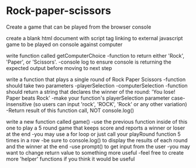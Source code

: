 # Rock-paper-scissors
Create a game that can be played from the browser console

create a blank html document with script tag linking to external javascript
game to be played on console against computer

write function called getComputerChoice
-function to return either 'Rock', 'Paper', or 'Scissors'.
-console log to ensure console is returning the expected output before moving to next step

write a function that plays a single round of Rock Paper Scissors
-function should take two parameters
    -playerSelection
    -computerSelection
-function should return a string that declares the winner of the round: 'You lose! Paper beats Rock'
-make your function's playerSelection parameter case-insensitive (so users can input 'rock', 'ROCK', 'Rock' or any other variation)
-Return result of this function call, NOT console.log()

write a new function called game()
-use the previous function inside of this one to play a 5 round game that keeps score and reports a winner or loser at the end
-you may use a for loop or just call  your playRound function 5 times in a row
-be sure to console.log() to display the results of each round and the winner at the end
-use prompt() to get input from the user
-you may want to change return value to something more useful
-feel free to create more 'helper' functions if you think it would be useful
